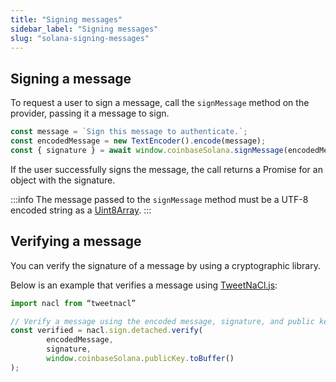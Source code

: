 ```yaml
---
title: "Signing messages"
sidebar_label: "Signing messages"
slug: "solana-signing-messages"
---
```


## Signing a message

To request a user to sign a message, call the `signMessage` method on the provider, passing it a message to sign.

```javascript
const message = `Sign this message to authenticate.`;
const encodedMessage = new TextEncoder().encode(message);
const { signature } = await window.coinbaseSolana.signMessage(encodedMessage);
```

If the user successfully signs the message, the call returns a Promise for an object with the signature.

:::info
The message passed to the `signMessage` method must be a UTF-8 encoded string as a [Uint8Array](https://developer.mozilla.org/en-US/docs/Web/JavaScript/Reference/Global_Objects/Uint8Array).
:::

## Verifying a message

You can verify the signature of a message by using a cryptographic library.

Below is an example that verifies a message using [TweetNaCl.js](https://github.com/dchest/tweetnacl-js/blob/master/README.md#naclsigndetachedverifymessage-signature-publickey):

```javascript
import nacl from “tweetnacl”

// Verify a message using the encoded message, signature, and public key.
const verified = nacl.sign.detached.verify(
        encodedMessage,
        signature,
        window.coinbaseSolana.publicKey.toBuffer()
);
```
